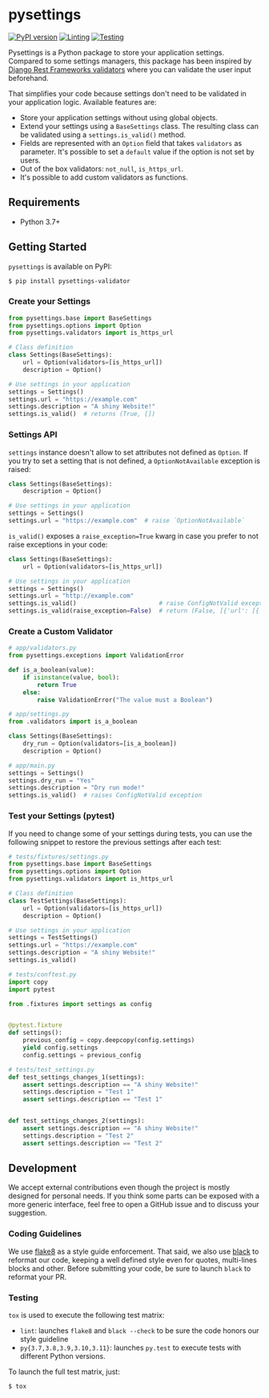 # pysettings

[![PyPI version](https://badge.fury.io/py/pysettings-validator.svg)](https://badge.fury.io/py/pysettings-validator)
[![Linting](https://github.com/palazzem/pysettings/actions/workflows/linting.yaml/badge.svg?branch=master)](https://github.com/palazzem/pysettings/actions/workflows/linting.yaml)
[![Testing](https://github.com/palazzem/pysettings/actions/workflows/testing.yaml/badge.svg?branch=master)](https://github.com/palazzem/pysettings/actions/workflows/testing.yaml)

Pysettings is a Python package to store your application settings. Compared to some
settings managers, this package has been inspired by [Django Rest Frameworks validators][1]
where you can validate the user input beforehand.

That simplifies your code because settings don't need to be validated in your application
logic. Available features are:
* Store your application settings without using global objects.
* Extend your settings using a `BaseSettings` class. The resulting class can be validated
  using a `settings.is_valid()` method.
* Fields are represented with an `Option` field that takes `validators` as parameter.
  It's possible to set a `default` value if the option is not set by users.
* Out of the box validators: `not_null`, `is_https_url`.
* It's possible to add custom validators as functions.

[1]: https://www.django-rest-framework.org/api-guide/validators/

## Requirements

* Python 3.7+

## Getting Started

`pysettings` is available on PyPI:

```bash
$ pip install pysettings-validator
```

### Create your Settings

```python
from pysettings.base import BaseSettings
from pysettings.options import Option
from pysettings.validators import is_https_url

# Class definition
class Settings(BaseSettings):
    url = Option(validators=[is_https_url])
    description = Option()

# Use settings in your application
settings = Settings()
settings.url = "https://example.com"
settings.description = "A shiny Website!"
settings.is_valid()  # returns (True, [])
```

### Settings API

`settings` instance doesn't allow to set attributes not defined as `Option`. If you
try to set a setting that is not defined, a `OptionNotAvailable` exception is raised:

```python
class Settings(BaseSettings):
    description = Option()

# Use settings in your application
settings = Settings()
settings.url = "https://example.com"  # raise `OptionNotAvailable`
```

`is_valid()` exposes a `raise_exception=True` kwarg in case you prefer to not raise
exceptions in your code:

```python
class Settings(BaseSettings):
    url = Option(validators=[is_https_url])

# Use settings in your application
settings = Settings()
settings.url = "http://example.com"
settings.is_valid()                       # raise ConfigNotValid exception
settings.is_valid(raise_exception=False)  # return (False, [{'url': [{'is_https_url': 'The schema must be HTTPS'}]}])
```

### Create a Custom Validator

```python
# app/validators.py
from pysettings.exceptions import ValidationError

def is_a_boolean(value):
    if isinstance(value, bool):
        return True
    else:
        raise ValidationError("The value must a Boolean")

# app/settings.py
from .validators import is_a_boolean

class Settings(BaseSettings):
    dry_run = Option(validators=[is_a_boolean])
    description = Option()

# app/main.py
settings = Settings()
settings.dry_run = "Yes"
settings.description = "Dry run mode!"
settings.is_valid()  # raises ConfigNotValid exception
```

### Test your Settings (pytest)

If you need to change some of your settings during tests, you can use the following snippet
to restore the previous settings after each test:

```python
# tests/fixtures/settings.py
from pysettings.base import BaseSettings
from pysettings.options import Option
from pysettings.validators import is_https_url

# Class definition
class TestSettings(BaseSettings):
    url = Option(validators=[is_https_url])
    description = Option()

# Use settings in your application
settings = TestSettings()
settings.url = "https://example.com"
settings.description = "A shiny Website!"
settings.is_valid()

# tests/conftest.py
import copy
import pytest

from .fixtures import settings as config


@pytest.fixture
def settings():
    previous_config = copy.deepcopy(config.settings)
    yield config.settings
    config.settings = previous_config

# tests/test_settings.py
def test_settings_changes_1(settings):
    assert settings.description == "A shiny Website!"
    settings.description = "Test 1"
    assert settings.description == "Test 1"


def test_settings_changes_2(settings):
    assert settings.description == "A shiny Website!"
    settings.description = "Test 2"
    assert settings.description == "Test 2"
```

## Development

We accept external contributions even though the project is mostly designed for personal
needs. If you think some parts can be exposed with a more generic interface, feel free
to open a GitHub issue and to discuss your suggestion.

### Coding Guidelines

We use [flake8][1] as a style guide enforcement. That said, we also use [black][2] to
reformat our code, keeping a well defined style even for quotes, multi-lines blocks and other.
Before submitting your code, be sure to launch `black` to reformat your PR.

[1]: https://pypi.org/project/flake8/
[2]: https://github.com/ambv/black

### Testing

`tox` is used to execute the following test matrix:
* `lint`: launches `flake8` and `black --check` to be sure the code honors our style guideline
* `py{3.7,3.8,3.9,3.10,3.11}`: launches `py.test` to execute tests with different Python versions.

To launch the full test matrix, just:

```bash
$ tox
```

